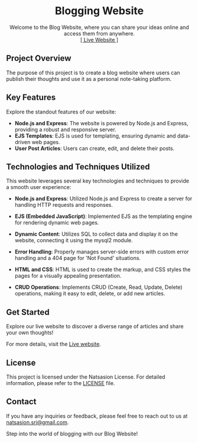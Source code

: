 <h1 align="center">Blogging Website</h1>
<p align="center">
    Welcome to the Blog Website, where you can share your ideas online and access them from anywhere.
    <br>
    <a href="https://article-blog-website.onrender.com/index">[ Live Website ]</a>
</p>

## Project Overview

The purpose of this project is to create a blog website where users can publish their thoughts and use it as a personal note-taking platform.

## Key Features

Explore the standout features of our website:

- **Node.js and Express**: The website is powered by Node.js and Express, providing a robust and responsive server.
- **EJS Templates**: EJS is used for templating, ensuring dynamic and data-driven web pages.
- **User Post Articles**: Users can create, edit, and delete their posts.
  
## Technologies and Techniques Utilized

This website leverages several key technologies and techniques to provide a smooth user experience:

* **Node.js and Express**: Utilized Node.js and Express to create a server for handling HTTP requests and responses.

* **EJS (Embedded JavaScript)**: Implemented EJS as the templating engine for rendering dynamic web pages.

* **Dynamic Content**: Utilizes SQL to collect data and display it on the website, connecting it using the mysql2 module.

* **Error Handling**: Properly manages server-side errors with custom error handling and a 404 page for 'Not Found' situations.

* **HTML and CSS**: HTML is used to create the markup, and CSS styles the pages for a visually appealing presentation.

* **CRUD Operations**: Implements CRUD (Create, Read, Update, Delete) operations, making it easy to edit, delete, or add new articles.

## Get Started

Explore our live website to discover a diverse range of articles and share your own thoughts!

For more details, visit the [Live website](https://article-blog-website.onrender.com/index).

## License

This project is licensed under the Natsasion License. For detailed information, please refer to the [LICENSE](LICENSE.md) file.


## Contact

If you have any inquiries or feedback, please feel free to reach out to us at [natsasion.sri@gmail.com](mailto:natsasion.sri@gmail.com).

Step into the world of blogging with our Blog Website!
